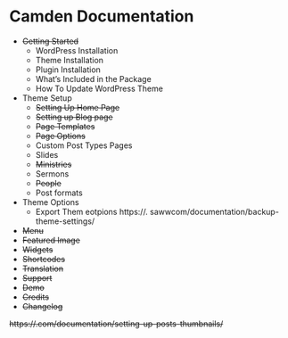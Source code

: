# Camden Documentation 

- ~~Getting Started~~
    - WordPress Installation
    - Theme Installation
    - Plugin Installation
    - What’s Included in the Package
    - How To Update WordPress Theme
- Theme Setup
    - ~~Setting Up Home Page~~
    - ~~Setting up Blog page~~
    - ~~Page Templates~~
    - ~~Page Options~~
    - Custom Post Types Pages
    - Slides
    - ~~Ministries~~
    - Sermons
    - ~~People~~ 
    - Post formats
- Theme Options
    - Export Them eotpions https://.  sawwcom/documentation/backup-theme-settings/
- ~~Menu~~
- ~~Featured Image~~
- ~~Widgets~~
- ~~Shortcodes~~
- ~~Translation~~
- ~~Support~~
- ~~Demo~~                 
- ~~Credits~~
- ~~Changelog~~

~~https://.com/documentation/setting-up-posts-thumbnails/~~